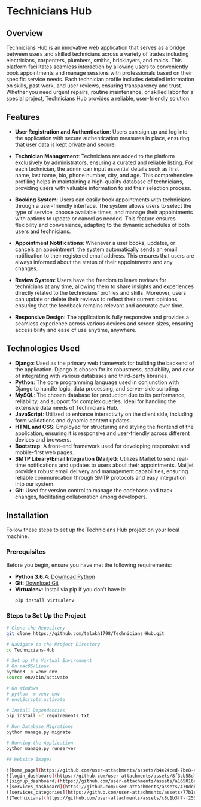 # Technicians Hub

## Overview
Technicians Hub is an innovative web application that serves as a bridge between users and skilled technicians across a variety of trades including electricians, carpenters, plumbers, smiths, bricklayers, and maids. This platform facilitates seamless interaction by allowing users to conveniently book appointments and manage sessions with professionals based on their specific service needs. Each technician profile includes detailed information on skills, past work, and user reviews, ensuring transparency and trust. Whether you need urgent repairs, routine maintenance, or skilled labor for a special project, Technicians Hub provides a reliable, user-friendly solution.

## Features
- **User Registration and Authentication**: Users can sign up and log into the application with secure authentication measures in place, ensuring that user data is kept private and secure.
  
- **Technician Management**: Technicians are added to the platform exclusively by administrators, ensuring a curated and reliable listing. For each technician, the admin can input essential details such as first name, last name, bio, phone number, city, and age. This comprehensive profiling helps in maintaining a high-quality database of technicians, providing users with valuable information to aid their selection process.

- **Booking System**: Users can easily book appointments with technicians through a user-friendly interface. The system allows users to select the type of service, choose available times, and manage their appointments with options to update or cancel as needed. This feature ensures flexibility and convenience, adapting to the dynamic schedules of both users and technicians.

- **Appointment Notifications**: Whenever a user books, updates, or cancels an appointment, the system automatically sends an email notification to their registered email address. This ensures that users are always informed about the status of their appointments and any changes.

- **Review System**: Users have the freedom to leave reviews for technicians at any time, allowing them to share insights and experiences directly related to the technicians’ profiles and skills. Moreover, users can update or delete their reviews to reflect their current opinions, ensuring that the feedback remains relevant and accurate over time.

- **Responsive Design**: The application is fully responsive and provides a seamless experience across various devices and screen sizes, ensuring accessibility and ease of use anytime, anywhere.

## Technologies Used

- **Django**: Used as the primary web framework for building the backend of the application. Django is chosen for its robustness, scalability, and ease of integrating with various databases and third-party libraries.
- **Python**: The core programming language used in conjunction with Django to handle logic, data processing, and server-side scripting.
- **MySQL**: The chosen database for production due to its performance, reliability, and support for complex queries. Ideal for handling the extensive data needs of Technicians Hub.
- **JavaScript**: Utilized to enhance interactivity on the client side, including form validations and dynamic content updates.
- **HTML and CSS**: Employed for structuring and styling the frontend of the application, ensuring it is responsive and user-friendly across different devices and browsers.
- **Bootstrap**: A front-end framework used for developing responsive and mobile-first web pages.
 - **SMTP Library/Email Integration (Mailjet)**: Utilizes Mailjet to send real-time notifications and updates to users about their appointments. Mailjet provides robust email delivery and management capabilities, ensuring reliable communication through SMTP protocols and easy integration into our system.
- **Git**: Used for version control to manage the codebase and track changes, facilitating collaboration among developers.

## Installation

Follow these steps to set up the Technicians Hub project on your local machine.

### Prerequisites

Before you begin, ensure you have met the following requirements:

- **Python 3.6.4**: [Download Python](https://www.python.org/downloads/)
- **Git**: [Download Git](https://git-scm.com/downloads)
- **Virtualenv**: Install via pip if you don't have it:
  ```bash
  pip install virtualenv

### Steps to Set Up the Project

```bash
# Clone the Repository
git clone https://github.com/talakh1798/Technicians-Hub.git

# Navigate to the Project Directory
cd Technicians-Hub

# Set Up the Virtual Environment
# On macOS/Linux
python3 -m venv env
source env/bin/activate

# On Windows
# python -m venv env
# env\Scripts\activate

# Install Dependencies
pip install -r requirements.txt

# Run Database Migrations
python manage.py migrate

# Running the Application
python manage.py runserver

## Website Images

![home_page](https://github.com/user-attachments/assets/b4e24ced-7be8-4771-b58b-5c682c6d868a)
![login_dashboard](https://github.com/user-attachments/assets/8f3cb58d-7fb6-42f7-9e64-3b902faf52a9)
![signup_dashboard](https://github.com/user-attachments/assets/a165016e-a069-43e1-bc12-c20205443129)
![services_dashboard](https://github.com/user-attachments/assets/470debfd-9be4-4beb-b304-c15e92782a1c)
![services_categories](https://github.com/user-attachments/assets/77b1c165-d87f-41c4-acee-ea7679f1ba6b)
![Technicians](https://github.com/user-attachments/assets/c8c1b3f7-f255-4821-8850-3b82eac0a14b)

















